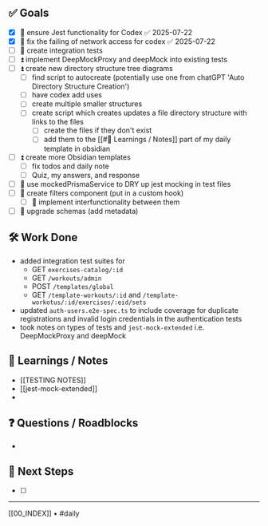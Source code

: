 ## ✅ Goals
- [x] 🔺 ensure Jest functionality for Codex ✅ 2025-07-22
- [x] 🔺 fix the failing of network access for codex ✅ 2025-07-22
- [ ] 🔺 create integration tests
- [ ] ⏫ implement DeepMockProxy and deepMock into existing tests
- [ ] ⏫ create new directory structure tree diagrams
	- [ ] find script to autocreate (potentially use one from chatGPT 'Auto Directory Structure Creation')
	- [ ] have codex add uses 
	- [ ] create multiple smaller structures
	- [ ] create script which creates updates a file directory structure with links to the files 
		- [ ] create the files if they don't exist
		- [ ] add them to the [[#🧠 Learnings / Notes]] part of my daily template in obsidian
- [ ] ⏫ create more Obsidian templates
	- [ ] fix todos and daily note
	- [ ] Quiz, my answers, and response
- [ ] 🔼 use mockedPrismaService to DRY up jest mocking in test files
- [ ] 🔽  create filters component (put in a custom hook)
	- [ ] 🔽 implement interfunctionality between them
- [ ] 🔽 upgrade schemas (add metadata)

## 🛠️ Work Done
- added integration test suites for 
	- GET `exercises-catalog/:id` 
	- GET `/workouts/admin`
	- POST `/templates/global`
	- GET `/template-workouts/:id` and `/template-workotus/:id/exercises/:eid/sets`
- updated `auth-users.e2e-spec.ts` to include coverage for duplicate registrations and invalid login credentials in the authentication tests
- took notes on types of tests and `jest-mock-extended` i.e. DeepMockProxy and deepMock

## 🧠 Learnings / Notes
- [[TESTING NOTES]]
- [[jest-mock-extended]]
- 
## ❓ Questions / Roadblocks
- 

## 🔁 Next Steps
- [ ] 

---
[[00_INDEX]] • #daily
